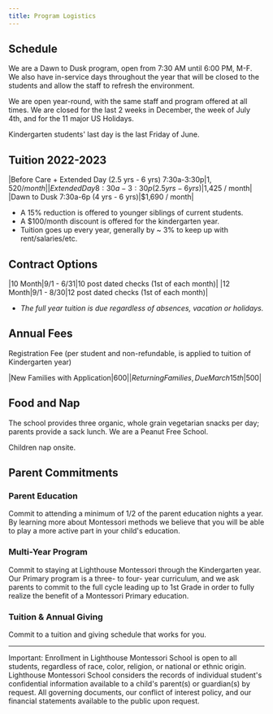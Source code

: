 ```yaml
---
title: Program Logistics
---
```


## Schedule

We are a Dawn to Dusk program, open from 7:30 AM until 6:00 PM, M-F. We also have in-service days throughout the year that will be closed to the students and allow the staff to refresh the environment. 

We are open year-round, with the same staff and program offered at all times. We are closed for the last 2 weeks in December, the week of July 4th, and for the 11 major US Holidays. 

Kindergarten students' last day is the last Friday of June. 

## Tuition 2022-2023

|Before Care + Extended Day (2.5 yrs - 6 yrs) 7:30a-3:30p|$1,520 / month|
|Extended Day 8:30a-3:30p (2.5 yrs - 6 yrs)|$1,425 / month|
|Dawn to Dusk 7:30a-6p (4 yrs - 6 yrs)|$1,690 / month|

* A 15% reduction is offered to younger siblings of current students. 
* A $100/month discount is offered for the kindergarten year.
* Tuition goes up every year, generally by ~ 3% to keep up with rent/salaries/etc.

## Contract Options

|10 Month|9/1 - 6/31|10 post dated checks (1st of each month)|
|12 Month|9/1 - 8/30|12 post dated checks (1st of each month)|

* *The full year tuition is due regardless of absences, vacation or holidays.*

## Annual Fees

Registration Fee (per student and non-refundable, is applied to tuition of Kindergarten year)

|New Families with Application|$600|
|Returning Families, Due March 15th|$500|

## Food and Nap

The school provides three organic, whole grain vegetarian snacks per day; parents provide a sack lunch. 
We are a Peanut Free School.

Children nap onsite. 

<a name="parent_commitments"></a>

## Parent Commitments 

### Parent Education

Commit to attending a minimum of 1/2 of the parent education nights a year. By learning more about Montessori methods we believe that you will be able to play a more active part in your child's education.

### Multi-Year Program

Commit to staying at Lighthouse Montessori through the Kindergarten year. Our Primary program is a three- to four- year curriculum, and we ask parents to commit to the full cycle leading up to 1st Grade in order to fully realize the benefit of a Montessori Primary education.

### Tuition & Annual Giving

Commit to a tuition and giving schedule that works for you.

----

Important: Enrollment in Lighthouse Montessori School is open to all students, regardless of race, color, religion, or national or ethnic origin. Lighthouse Montessori School considers the records of individual student's confidential information available to a child's parent(s) or guardian(s) by request. All governing documents, our conflict of interest policy, and our financial statements available to the public upon request. 
